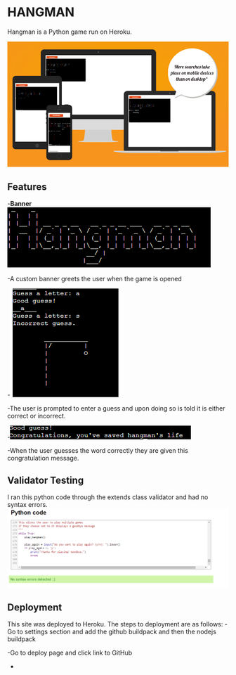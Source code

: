 # HANGMAN

Hangman is a Python game run on Heroku.

![Screenshot of Am I Responsive website](/assets/images/responsive.png)


## Features
-__Banner__
![Screenshot of Banner](/assets/images/banner.png)

-A custom banner greets the user when the game is opened

-![Screenshot of Hangman guesses](/assets/images/ghangamn1.png)

-The user is prompted to enter a guess and upon doing so is told it is either correct or incorrect.

-![Screenshot of congratulation message](/assets/images/grats.png)

-When the user guesses the word correctly they are given this congratulation message.


## Validator Testing
I ran this python code through the extends class validator and had no syntax errors.
![Screenshot of validator](/assets/images/good-code.png)

## Deployment
This site was deployed to Heroku. The steps to deployment are as follows:
-Go to settings section and add the github buildpack and then the nodejs buildpack

-Go to deploy page and click link to GitHub

-

